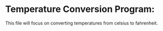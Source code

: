<h1>Temperature Conversion Program:</h1>
<p>This file will focus on converting temperatures from celsius to fahrenheit.</p>